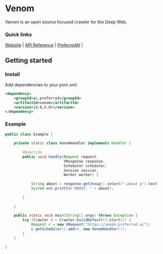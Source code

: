 # Venom

Venom is an open source focused crawler for the Deep Web.

### Quick links
[Website](https://venom.preferred.ai/) |
[API Reference](https://venom.preferred.ai/docs/) |
[PreferredAI](https://preferred.ai/) |

## Getting started

### Install
Add dependencies to your pom.xml:
```xml
<dependency>
    <groupId>ai.preferred</groupId>
    <artifactId>venom</artifactId>
    <version>[4.0,5.0)</version>
</dependency>
```

### Example
```java
public class Example {
 
    private static class VenomHandler implements Handler {
 
        @Override
        public void handle(Request request,
                           VResponse response,
                           Scheduler scheduler,
                           Session session,
                           Worker worker) {
 
            String about = response.getJsoup().select(".about p").text();
            System.out.println("ABOUT: " + about);
 
        }
 
    }
 
    public static void main(String[] args) throws Exception {
        try (Crawler c = Crawler.buildDefault().start()) {
            Request r = new VRequest("https://venom.preferred.ai");
            c.getScheduler().add(r, new VenomHandler());
        }
    }
 
}
```



